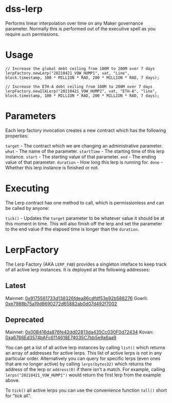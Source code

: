 # dss-lerp

Performs linear interpolation over time on any Maker governance parameter. Normally this is performed out of the executive spell as you require `auth` permissions.

# Usage

```
// Increase the global debt ceiling from 100M to 200M over 7 days
lerpFactory.newLerp("20210421_VOW_HUMP1", vat, "Line", block.timestamp, 100 * MILLION * RAD, 200 * MILLION * RAD, 7 days);

// Increase the ETH-A debt ceiling from 100M to 200M over 7 days
lerpFactory.newIlkLerp("20210421_VOW_HUMP2", vat, "ETH-A", "line", block.timestamp, 100 * MILLION * RAD, 200 * MILLION * RAD, 7 days);
```

# Parameters

Each lerp factory invocation creates a new contract which has the following properties:

`target` - The contract which we are changing an administrative parameter.
`what` - The name of the parameter.
`startTime` - The starting time of this lerp instance.
`start` - The starting value of that parameter.
`end` - The ending value of that parameter.
`duration` - How long this lerp is running for.
`done` - Whether this lerp instance is finished or not.

# Executing

The Lerp contract has one method to call, which is permissionless and can be called by anyone:

`tick()` - Updates the `target` parameter to be whatever value it should be at this moment in time. This will also finish off the lerp and set the parameter to the end value if the elapsed time is longer than the `duration`.

# LerpFactory

The Lerp Factory (AKA `LERP_FAB`) provides a singleton inteface to keep track of all active lerp instances. It is deployed at the following addresses:

## Latest
Mainnet:  [0x9175561733d138326fdea86cdfdf53e92b588276](https://etherscan.io/address/0x9175561733d138326fdea86cdfdf53e92b588276#code)
Goerli:   [0xe7988b75a19d8690272d65882ab0d07d492f7002](https://goerli.etherscan.io/address/0xe7988b75a19d8690272d65882ab0d07d492f7002#code)

## Deprecated
Mainnet: [0x00B416da876fe42dd02813da435Cc030F0d72434](https://etherscan.io/address/0x00B416da876fe42dd02813da435Cc030F0d72434#code)
Kovan: [0xa6766Ed3574bAFc6114618E74035C7bb5e9a6aa9](https://kovan.etherscan.io/address/0xa6766Ed3574bAFc6114618E74035C7bb5e9a6aa9#code)

You can get a list of all active lerp instances by calling `list()` which returns an array of addresses for active lerps. This list of active lerps is not in any particular order. Alternatively you can query for specific lerps (even ones that are no longer active) by calling `lerps(bytes32)` which returns the address of the lerp or `address(0)` if there isn't a match. For example, calling `lerps("20210421_VOW_HUMP1")` would return the first lerp from the example above.

To `tick()` all active lerps you can use the convenience function `tall()` short for "tick all".
